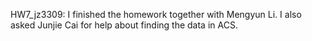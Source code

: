 HW7_jz3309:
I finished the homework together with Mengyun Li. I also asked Junjie Cai for help about finding the data in ACS. 
